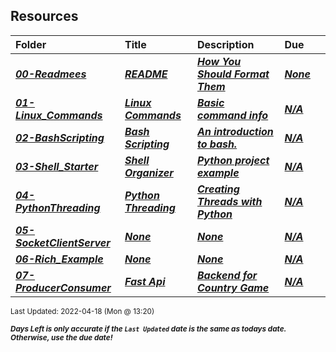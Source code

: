 ## Resources

| Folder | Title | Description | Due |  |
|:------|:------|:------|:------|:-----:|
| ***<a href="https://github.com/rugbyprof/5143-Operating-Systems/tree/master/Resources/00-Readmees">00-Readmees</a>*** | ***<a href="https://github.com/rugbyprof/5143-Operating-Systems/tree/master/Resources/00-Readmees"> README </a>*** | ***<a href="https://github.com/rugbyprof/5143-Operating-Systems/tree/master/Resources/00-Readmees"> How You Should Format Them</a>*** | ***<a href="https://github.com/rugbyprof/5143-Operating-Systems/tree/master/Resources/00-Readmees"> None</a>*** |  |
| ***<a href="https://github.com/rugbyprof/5143-Operating-Systems/tree/master/Resources/01-Linux_Commands">01-Linux_Commands</a>*** | ***<a href="https://github.com/rugbyprof/5143-Operating-Systems/tree/master/Resources/01-Linux_Commands"> Linux Commands </a>*** | ***<a href="https://github.com/rugbyprof/5143-Operating-Systems/tree/master/Resources/01-Linux_Commands"> Basic command info</a>*** | ***<a href="https://github.com/rugbyprof/5143-Operating-Systems/tree/master/Resources/01-Linux_Commands">N/A</a>*** |  |
| ***<a href="https://github.com/rugbyprof/5143-Operating-Systems/tree/master/Resources/02-BashScripting">02-BashScripting</a>*** | ***<a href="https://github.com/rugbyprof/5143-Operating-Systems/tree/master/Resources/02-BashScripting"> Bash Scripting </a>*** | ***<a href="https://github.com/rugbyprof/5143-Operating-Systems/tree/master/Resources/02-BashScripting"> An introduction to bash.</a>*** | ***<a href="https://github.com/rugbyprof/5143-Operating-Systems/tree/master/Resources/02-BashScripting">N/A</a>*** |  |
| ***<a href="https://github.com/rugbyprof/5143-Operating-Systems/tree/master/Resources/03-Shell_Starter">03-Shell_Starter</a>*** | ***<a href="https://github.com/rugbyprof/5143-Operating-Systems/tree/master/Resources/03-Shell_Starter"> Shell Organizer </a>*** | ***<a href="https://github.com/rugbyprof/5143-Operating-Systems/tree/master/Resources/03-Shell_Starter"> Python project example</a>*** | ***<a href="https://github.com/rugbyprof/5143-Operating-Systems/tree/master/Resources/03-Shell_Starter">N/A</a>*** |  |
| ***<a href="https://github.com/rugbyprof/5143-Operating-Systems/tree/master/Resources/04-PythonThreading">04-PythonThreading</a>*** | ***<a href="https://github.com/rugbyprof/5143-Operating-Systems/tree/master/Resources/04-PythonThreading"> Python Threading </a>*** | ***<a href="https://github.com/rugbyprof/5143-Operating-Systems/tree/master/Resources/04-PythonThreading"> Creating Threads with Python</a>*** | ***<a href="https://github.com/rugbyprof/5143-Operating-Systems/tree/master/Resources/04-PythonThreading">N/A</a>*** |  |
| ***<a href="https://github.com/rugbyprof/5143-Operating-Systems/tree/master/Resources/05-SocketClientServer">05-SocketClientServer</a>*** | ***<a href="https://github.com/rugbyprof/5143-Operating-Systems/tree/master/Resources/05-SocketClientServer">None</a>*** | ***<a href="https://github.com/rugbyprof/5143-Operating-Systems/tree/master/Resources/05-SocketClientServer">None</a>*** | ***<a href="https://github.com/rugbyprof/5143-Operating-Systems/tree/master/Resources/05-SocketClientServer">N/A</a>*** |  |
| ***<a href="https://github.com/rugbyprof/5143-Operating-Systems/tree/master/Resources/06-Rich_Example">06-Rich_Example</a>*** | ***<a href="https://github.com/rugbyprof/5143-Operating-Systems/tree/master/Resources/06-Rich_Example">None</a>*** | ***<a href="https://github.com/rugbyprof/5143-Operating-Systems/tree/master/Resources/06-Rich_Example">None</a>*** | ***<a href="https://github.com/rugbyprof/5143-Operating-Systems/tree/master/Resources/06-Rich_Example">N/A</a>*** |  |
| ***<a href="https://github.com/rugbyprof/5143-Operating-Systems/tree/master/Resources/07-ProducerConsumer">07-ProducerConsumer</a>*** | ***<a href="https://github.com/rugbyprof/5143-Operating-Systems/tree/master/Resources/07-ProducerConsumer"> Fast Api </a>*** | ***<a href="https://github.com/rugbyprof/5143-Operating-Systems/tree/master/Resources/07-ProducerConsumer"> Backend for Country Game</a>*** | ***<a href="https://github.com/rugbyprof/5143-Operating-Systems/tree/master/Resources/07-ProducerConsumer">N/A</a>*** |  |

<sup>Last Updated: 2022-04-18 (Mon @ 13:20)</sup> 

<sup>***Days Left is only accurate if the `Last Updated` date is the same as todays date. Otherwise, use the due date!***</sup> 